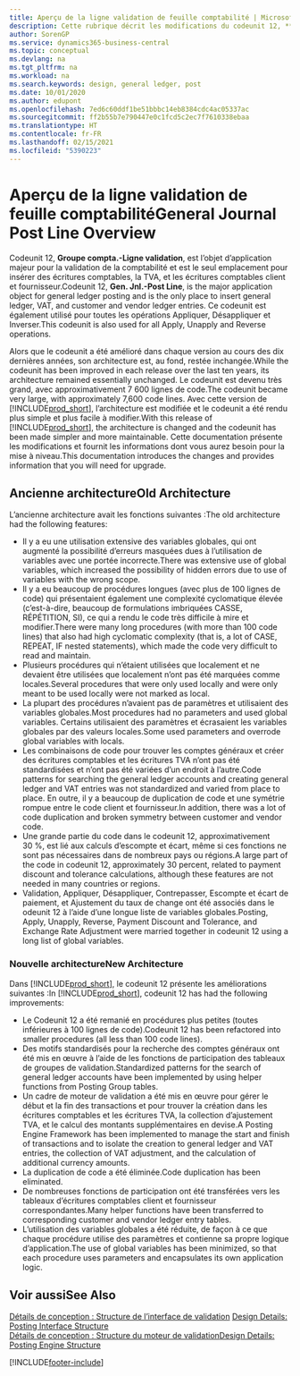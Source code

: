 ```yaml
---
title: Aperçu de la ligne validation de feuille comptabilité | Microsoft Docs
description: Cette rubrique décrit les modifications du codeunit 12, **Groupe compta. - Ligne validation**, qui est l’objet d’application majeur pour la validation de la comptabilité et est le seul emplacement pour insérer des écritures comptables, la TVA et les écritures comptables client et fournisseur.
author: SorenGP
ms.service: dynamics365-business-central
ms.topic: conceptual
ms.devlang: na
ms.tgt_pltfrm: na
ms.workload: na
ms.search.keywords: design, general ledger, post
ms.date: 10/01/2020
ms.author: edupont
ms.openlocfilehash: 7ed6c60ddf1be51bbbc14eb8384cdc4ac05337ac
ms.sourcegitcommit: ff2b55b7e790447e0c1fcd5c2ec7f7610338ebaa
ms.translationtype: HT
ms.contentlocale: fr-FR
ms.lasthandoff: 02/15/2021
ms.locfileid: "5390223"
---
```

# <a name="general-journal-post-line-overview"></a><span data-ttu-id="99056-103">Aperçu de la ligne validation de feuille comptabilité</span><span class="sxs-lookup"><span data-stu-id="99056-103">General Journal Post Line Overview</span></span>
<span data-ttu-id="99056-104">Codeunit 12, **Groupe compta.-Ligne validation**, est l’objet d’application majeur pour la validation de la comptabilité et est le seul emplacement pour insérer des écritures comptables, la TVA, et les écritures comptables client et fournisseur.</span><span class="sxs-lookup"><span data-stu-id="99056-104">Codeunit 12, **Gen. Jnl.-Post Line**, is the major application object for general ledger posting and is the only place to insert general ledger, VAT, and customer and vendor ledger entries.</span></span> <span data-ttu-id="99056-105">Ce codeunit est également utilisé pour toutes les opérations Appliquer, Désappliquer et Inverser.</span><span class="sxs-lookup"><span data-stu-id="99056-105">This codeunit is also used for all Apply, Unapply and Reverse operations.</span></span>  
  
<span data-ttu-id="99056-106">Alors que le codeunit a été amélioré dans chaque version au cours des dix dernières années, son architecture est, au fond, restée inchangée.</span><span class="sxs-lookup"><span data-stu-id="99056-106">While the codeunit has been improved in each release over the last ten years, its architecture remained essentially unchanged.</span></span> <span data-ttu-id="99056-107">Le codeunit est devenu très grand, avec approximativement 7 600 lignes de code.</span><span class="sxs-lookup"><span data-stu-id="99056-107">The codeunit became very large, with approximately 7,600 code lines.</span></span> <span data-ttu-id="99056-108">Avec cette version de [!INCLUDE[prod_short](includes/prod_short.md)], l’architecture est modifiée et le codeunit a été rendu plus simple et plus facile à modifier.</span><span class="sxs-lookup"><span data-stu-id="99056-108">With this release of [!INCLUDE[prod_short](includes/prod_short.md)], the architecture is changed and the codeunit has been made simpler and more maintainable.</span></span> <span data-ttu-id="99056-109">Cette documentation présente les modifications et fournit les informations dont vous aurez besoin pour la mise à niveau.</span><span class="sxs-lookup"><span data-stu-id="99056-109">This documentation introduces the changes and provides information that you will need for upgrade.</span></span>  
  
## <a name="old-architecture"></a><span data-ttu-id="99056-110">Ancienne architecture</span><span class="sxs-lookup"><span data-stu-id="99056-110">Old Architecture</span></span>  
<span data-ttu-id="99056-111">L’ancienne architecture avait les fonctions suivantes :</span><span class="sxs-lookup"><span data-stu-id="99056-111">The old architecture had the following features:</span></span>  
  
* <span data-ttu-id="99056-112">Il y a eu une utilisation extensive des variables globales, qui ont augmenté la possibilité d’erreurs masquées dues à l’utilisation de variables avec une portée incorrecte.</span><span class="sxs-lookup"><span data-stu-id="99056-112">There was extensive use of global variables, which increased the possibility of hidden errors due to use of variables with the wrong scope.</span></span>  
* <span data-ttu-id="99056-113">Il y a eu beaucoup de procédures longues (avec plus de 100 lignes de code) qui présentaient également une complexité cyclomatique élevée (c’est-à-dire, beaucoup de formulations imbriquées CASSE, RÉPÉTITION, SI), ce qui a rendu le code très difficile à mire et modifier.</span><span class="sxs-lookup"><span data-stu-id="99056-113">There were many long procedures (with more than 100 code lines) that also had high cyclomatic complexity (that is, a lot of CASE, REPEAT, IF nested statements), which made the code very difficult to read and maintain.</span></span>  
* <span data-ttu-id="99056-114">Plusieurs procédures qui n’étaient utilisées que localement et ne devaient être utilisées que localement n’ont pas été marquées comme locales.</span><span class="sxs-lookup"><span data-stu-id="99056-114">Several procedures that were only used locally and were only meant to be used locally were not marked as local.</span></span>  
* <span data-ttu-id="99056-115">La plupart des procédures n’avaient pas de paramètres et utilisaient des variables globales.</span><span class="sxs-lookup"><span data-stu-id="99056-115">Most procedures had no parameters and used global variables.</span></span> <span data-ttu-id="99056-116">Certains utilisaient des paramètres et écrasaient les variables globales par des valeurs locales.</span><span class="sxs-lookup"><span data-stu-id="99056-116">Some used parameters and overrode global variables with locals.</span></span>  
* <span data-ttu-id="99056-117">Les combinaisons de code pour trouver les comptes généraux et créer des écritures comptables et les écritures TVA n’ont pas été standardisées et n’ont pas été variées d’un endroit à l’autre.</span><span class="sxs-lookup"><span data-stu-id="99056-117">Code patterns for searching the general ledger accounts and creating general ledger and VAT entries was not standardized and varied from place to place.</span></span> <span data-ttu-id="99056-118">En outre, il y a beaucoup de duplication de code et une symétrie rompue entre le code client et fournisseur.</span><span class="sxs-lookup"><span data-stu-id="99056-118">In addition, there was a lot of code duplication and broken symmetry between customer and vendor code.</span></span>  
* <span data-ttu-id="99056-119">Une grande partie du code dans le codeunit 12, approximativement 30 %, est lié aux calculs d’escompte et écart, même si ces fonctions ne sont pas nécessaires dans de nombreux pays ou régions.</span><span class="sxs-lookup"><span data-stu-id="99056-119">A large part of the code in codeunit 12, approximately 30 percent, related to payment discount and tolerance calculations, although these features are not needed in many countries or regions.</span></span>  
* <span data-ttu-id="99056-120">Validation, Appliquer, Désappliquer, Contrepasser, Escompte et écart de paiement, et Ajustement du taux de change ont été associés dans le odeunit 12 à l’aide d’une longue liste de variables globales.</span><span class="sxs-lookup"><span data-stu-id="99056-120">Posting, Apply, Unapply, Reverse, Payment Discount and Tolerance, and Exchange Rate Adjustment were married together in codeunit 12 using a long list of global variables.</span></span>  
  
### <a name="new-architecture"></a><span data-ttu-id="99056-121">Nouvelle architecture</span><span class="sxs-lookup"><span data-stu-id="99056-121">New Architecture</span></span>  
<span data-ttu-id="99056-122">Dans [!INCLUDE[prod_short](includes/prod_short.md)], le codeunit 12 présente les améliorations suivantes :</span><span class="sxs-lookup"><span data-stu-id="99056-122">In [!INCLUDE[prod_short](includes/prod_short.md)], codeunit 12 has had the following improvements:</span></span>  
  
* <span data-ttu-id="99056-123">Le Codeunit 12 a été remanié en procédures plus petites (toutes inférieures à 100 lignes de code).</span><span class="sxs-lookup"><span data-stu-id="99056-123">Codeunit 12 has been refactored into smaller procedures (all less than 100 code lines).</span></span>  
* <span data-ttu-id="99056-124">Des motifs standardisés pour la recherche des comptes généraux ont été mis en œuvre à l’aide de les fonctions de participation des tableaux de groupes de validation.</span><span class="sxs-lookup"><span data-stu-id="99056-124">Standardized patterns for the search of general ledger accounts have been implemented by using helper functions from Posting Group tables.</span></span>  
* <span data-ttu-id="99056-125">Un cadre de moteur de validation a été mis en œuvre pour gérer le début et la fin des transactions et pour trouver la création dans les écritures comptables et les écritures TVA, la collection d’ajustement TVA, et le calcul des montants supplémentaires en devise.</span><span class="sxs-lookup"><span data-stu-id="99056-125">A Posting Engine Framework has been implemented to manage the start and finish of transactions and to isolate the creation to general ledger and VAT entries, the collection of VAT adjustment, and the calculation of additional currency amounts.</span></span>  
* <span data-ttu-id="99056-126">La duplication de code a été éliminée.</span><span class="sxs-lookup"><span data-stu-id="99056-126">Code duplication has been eliminated.</span></span>  
* <span data-ttu-id="99056-127">De nombreuses fonctions de participation ont été transférées vers les tableaux d’écritures comptables client et fournisseur correspondantes.</span><span class="sxs-lookup"><span data-stu-id="99056-127">Many helper functions have been transferred to corresponding customer and vendor ledger entry tables.</span></span>  
* <span data-ttu-id="99056-128">L’utilisation des variables globales a été réduite, de façon à ce que chaque procédure utilise des paramètres et contienne sa propre logique d’application.</span><span class="sxs-lookup"><span data-stu-id="99056-128">The use of global variables has been minimized, so that each procedure uses parameters and encapsulates its own application logic.</span></span>  
  
## <a name="see-also"></a><span data-ttu-id="99056-129">Voir aussi</span><span class="sxs-lookup"><span data-stu-id="99056-129">See Also</span></span>  
<span data-ttu-id="99056-130">[Détails de conception : Structure de l’interface de validation](design-details-posting-interface-structure.md) </span><span class="sxs-lookup"><span data-stu-id="99056-130">[Design Details: Posting Interface Structure](design-details-posting-interface-structure.md) </span></span>  
[<span data-ttu-id="99056-131">Détails de conception : Structure du moteur de validation</span><span class="sxs-lookup"><span data-stu-id="99056-131">Design Details: Posting Engine Structure</span></span>](design-details-posting-engine-structure.md)


[!INCLUDE[footer-include](includes/footer-banner.md)]